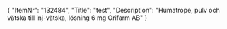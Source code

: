 {
  "ItemNr": "132484",
  "Title": "test",
  "Description": "Humatrope, pulv och vätska till inj-vätska, lösning 6 mg Orifarm AB"
}